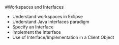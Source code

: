 #Workspaces and Interfaces

- Understand workspaces in Eclipse
- Understand Java Interfaces paradigm
- Specify an Interface
- Implement the Interface
- Use of Interface/Implementation in a Client Object
